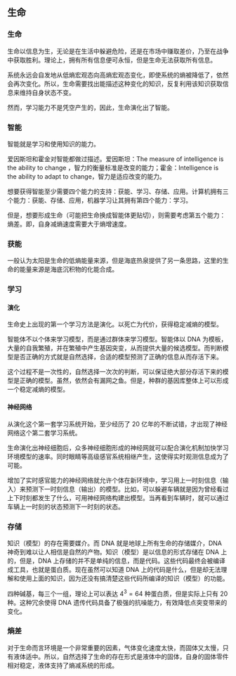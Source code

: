 ## 生命

### 生命

生命以信息为生，无论是在生活中躲避危险，还是在市场中赚取差价，乃至在战争中获取胜利。理论上，拥有所有信息便可永恒，但是生命无法获取所有信息。

系统永远会自发地从低熵宏观态向高熵宏观态变化，即使系统的熵被降低了，依然会再次变化。所以，生命需要找出能描述这种变化的知识，反复利用该知识获取信息来维持自身状态不变。

然而，学习能力不是凭空产生的，因此，生命演化出了智能。

### 智能

智能就是学习和使用知识的能力。

爱因斯坦和霍金对智能都做过描述。爱因斯坦：The measure of intelligence is the ability to change ，智力的衡量标准是改变的能力；霍金：Intelligence is the ability to adapt to change，智力是适应改变的能力。

想要获得智能至少需要四个能力的支持：获能、学习、存储、应用。计算机拥有三个能力：获能、存储、应用，机器学习让其拥有第四个能力：学习。

但是，想要形成生命（可能把生命换成智能体更贴切），则需要考虑第五个能力：熵差。即，自身减熵速度需要大于熵增速度。

### 获能

一般认为太阳是生命的低熵能量来源，但是海底热泉提供了另一条思路，这里的生命的能量来源是海底沉积物的化能合成。

### 学习

#### 演化

生命史上出现的第一个学习方法是演化。以死亡为代价，获得稳定减熵的模型。

智能体不以个体来学习模型，而是通过群体来学习模型。智能体以 DNA 为模板，大量的自我繁殖，并在繁殖中产生基因突变，从而提供大量的候选模型。而判断模型是否正确的方式就是自然选择，合适的模型预测了正确的信息从而存活下来。

这个过程不是一次性的，自然选择一次次的判断，可以保证绝大部分存活下来的模型是正确的模型。虽然，依然会有漏网之鱼。但是，种群的基因库整体上可以形成一个稳定减熵的模型。

#### 神经网络

从演化这个第一套学习系统开始，至少经历了 20 亿年的不断试错，才出现了神经网络这个第二套学习系统。

生命演化出神经细胞后，众多神经细胞形成的神经网就可以配合演化机制加快学习环境模型的速率。同时眼睛等高级感官系统相继产生，这使得实时观测信息成为了可能。

增加了实时感官能力的神经网络就允许个体在新环境中，学习用上一时刻信息（输入）来预测下一时刻信息（输出）的模型。比如，可以躲避车辆就是因为曾经看过上下时刻都发生了什么，可用神经网络构建出模型。当再看到车辆时，就可以通过车辆上一时刻的状态预测下一时刻的状态。

### 存储

知识（模型）的存在需要媒介。而 DNA 就是地球上所有生命的存储媒介，DNA 神奇到难以让人相信是自然的产物。知识（模型）是以信息的形式存储在 DNA 上的，但是，DNA 上存储的并不是单纯的信息，而是代码。这些代码最终会被编译成工具，也就是蛋白质。现在虽然可以知道 DNA 上的代码是什么，但是却无法理解和使用上面的知识，因为还没有搞清楚这些代码所编译的知识（模型）的功能。

四种碱基，每三个一组，理论上可以表达 $4^3 = 64$ 种蛋白质，但是实际上只有 20 种。这种冗余使得 DNA 遗传代码具备了极强的抗噪能力，有效降低点突变带来的变化。

### 熵差

对于生命而言环境是一个非常重要的因素，气体变化速度太快，而固体又太慢，只有液体适中。所以，自然选择了生命的存在形式是液体中的固体，自身的固体零件相对稳定，液体支持了熵减系统的形成。